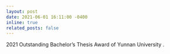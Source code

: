 ```yaml
---
layout: post
date: 2021-06-01 16:11:00 -0400
inline: true
related_posts: false
---
```


2021 Outstanding Bachelor’s Thesis Award of Yunnan University .
